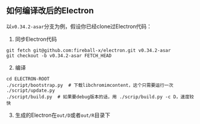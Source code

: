 ## 如何编译改后的Electron

以`v0.34.2-asar`分支为例，假设你已经clone过Electron代码：

1. 同步Electron代码

```
git fetch git@github.com:fireball-x/electron.git v0.34.2-asar
git checkout -b v0.34.2-asar FETCH_HEAD
```
2. 编译

```
cd ELECTRON-ROOT
./script/bootstrap.py  # 下载libchromimcontent，这个只需要运行一次
./script/update.py
./script/build.py  # 如果要debug版本的话，用 ./scrip/build.py -c D，速度较快
```

3. 生成的Electron在`out/D`或者`out/R`目录下